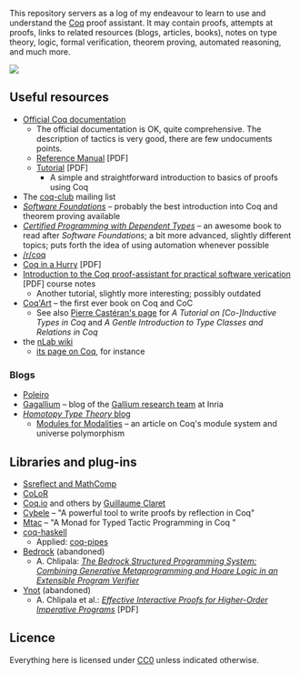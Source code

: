 This repository servers as a log of my endeavour to learn to use and understand
the [Coq](https://coq.inria.fr/) proof assistant. It may contain proofs, attempts
at proofs, links to related resources (blogs, articles, books), notes on type theory,
logic, formal verification, theorem proving, automated reasoning, and much more.

![](http://i.creativecommons.org/p/zero/1.0/80x15.png)

## Useful resources

-   [Official Coq documentation](https://coq.inria.fr/documentation)
    -   The official documentation is OK, quite comprehensive. The description of
        tactics is very good, there are few undocuments points.
    -   [Reference Manual](https://coq.inria.fr/distrib/current/files/Reference-Manual.pdf) [PDF]
    -   [Tutorial](https://coq.inria.fr/distrib/current/files/Tutorial.pdf) [PDF]
        -   A simple and straightforward introduction to basics of proofs using Coq
-   The [coq-club](https://sympa.inria.fr/sympa/arc/coq-club) mailing list
-   [_Software Foundations_](http://www.cis.upenn.edu/~bcpierce/sf/current/toc.html)
    – probably the best introduction into Coq and theorem proving available
-   [_Certified Programming with Dependent Types_](http://adam.chlipala.net/cpdt/)
    – an awesome book to read after _Software Foundations_; a bit more advanced,
    slightly different topics; puts forth the idea of using automation whenever
    possible
-   [/r/coq](https://www.reddit.com/r/coq)
-   [Coq in a Hurry](https://cel.archives-ouvertes.fr/file/index/docid/475807/filename/coq-hurry.pdf) [PDF]
-   [Introduction to the Coq proof-assistant for practical software
    verication](https://www.lri.fr/~paulin/LASER/course-notes.pdf) [PDF] course notes
    -   Another tutorial, slightly more interesting; possibly outdated
-   [Coq'Art](http://www.labri.fr/perso/casteran/CoqArt/index.html) – the first ever
    book on Coq and CoC
    -   See also [Pierre Castéran's page](http://www.labri.fr/perso/casteran/) for
        _A Tutorial on [Co-]Inductive Types in Coq_ and _A Gentle Introduction to
        Type Classes and Relations in Coq_
-   the [nLab wiki](http://ncatlab.org/nlab/show/HomePage)
    -   [its page on Coq](http://ncatlab.org/nlab/show/Coq), for instance

### Blogs

-   [Poleiro](http://poleiro.info/)
-   [Gagallium](http://gallium.inria.fr/blog/) – blog of the [Gallium research team](http://gallium.inria.fr/) at Inria
-   [_Homotopy Type Theory_ blog](http://homotopytypetheory.org/blog)
    -   [Modules for Modalities](http://homotopytypetheory.org/2015/07/05/modules-for-modalities)
        – an article on Coq's module system and universe polymorphism

## Libraries and plug-ins

-   [Ssreflect and MathComp](http://ssr.msr-inria.inria.fr/)
-   [CoLoR](http://color.inria.fr/)
-   [Coq.io](http://coq.io/) and others by [Guillaume Claret](https://github.com/clarus)
-   [Cybele](http://cybele.gforge.inria.fr/) – "A powerful tool to write proofs by reflection in Coq"
-   [Mtac](http://plv.mpi-sws.org/mtac/) – "A Monad for Typed Tactic Programming in Coq "
-   [coq-haskell](https://github.com/jwiegley/coq-haskell)
    -   Applied: [coq-pipes](https://github.com/jwiegley/coq-pipes)
-   [Bedrock](http://plv.csail.mit.edu/bedrock/) (abandoned)
    -   A. Chlipala: [_The Bedrock Structured Programming System: Combining
        Generative Metaprogramming and Hoare Logic in an Extensible Program
        Verifier_](http://adam.chlipala.net/papers/BedrockICFP13/BedrockICFP13.pdf)
-   [Ynot](http://ynot.cs.harvard.edu/) (abandoned)
    -   A. Chlipala et al.: [_Effective Interactive Proofs for Higher-Order
        Imperative Programs_](http://ynot.cs.harvard.edu/papers/icfp09.pdf) [PDF]

## Licence

Everything here is licensed under [CC0](http://creativecommons.org/publicdomain/zero/1.0/)
unless indicated otherwise.

<!-- vim: set et ts=4 sw=4: -->
